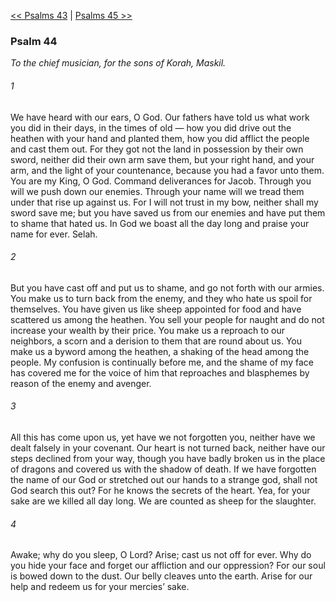 [<< Psalms 43](Psalms%2043.md)  |  [Psalms 45 >>](Psalms%2045.md)

### Psalm 44

*To the chief musician, for the sons of Korah, Maskil.*

###### 1
We have heard with our ears, O God. Our fathers have told us what work you did in their days, in the times of old — how you did drive out the heathen with your hand and planted them, how you did afflict the people and cast them out. For they got not the land in possession by their own sword, neither did their own arm save them, but your right hand, and your arm, and the light of your countenance, because you had a favor unto them. You are my King, O God. Command deliverances for Jacob. Through you will we push down our enemies. Through your name will we tread them under that rise up against us. For I will not trust in my bow, neither shall my sword save me; but you have saved us from our enemies and have put them to shame that hated us. In God we boast all the day long and praise your name for ever. Selah.

###### 2
But you have cast off and put us to shame, and go not forth with our armies. You make us to turn back from the enemy, and they who hate us spoil for themselves. You have given us like sheep appointed for food and have scattered us among the heathen. You sell your people for naught and do not increase your wealth by their price. You make us a reproach to our neighbors, a scorn and a derision to them that are round about us. You make us a byword among the heathen, a shaking of the head among the people. My confusion is continually before me, and the shame of my face has covered me for the voice of him that reproaches and blasphemes by reason of the enemy and avenger.

###### 3
All this has come upon us, yet have we not forgotten you, neither have we dealt falsely in your covenant. Our heart is not turned back, neither have our steps declined from your way, though you have badly broken us in the place of dragons and covered us with the shadow of death. If we have forgotten the name of our God or stretched out our hands to a strange god, shall not God search this out? For he knows the secrets of the heart. Yea, for your sake are we killed all day long. We are counted as sheep for the slaughter.

###### 4
Awake; why do you sleep, O Lord? Arise; cast us not off for ever. Why do you hide your face and forget our affliction and our oppression? For our soul is bowed down to the dust. Our belly cleaves unto the earth. Arise for our help and redeem us for your mercies’ sake.